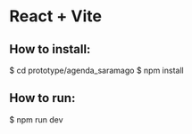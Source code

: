 # React + Vite

## How to install:
$ cd prototype/agenda_saramago
$ npm install


## How to run:
$ npm run dev
